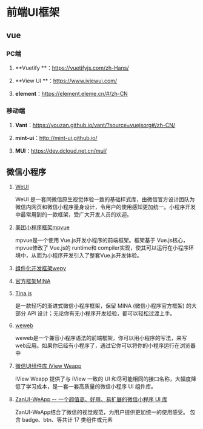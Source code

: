 # 前端UI框架

## vue

### PC端

1. **Vuetify **：https://vuetifyjs.com/zh-Hans/

2. **View UI **：https://www.iviewui.com/

3. **element**：https://element.eleme.cn/#/zh-CN

### 移动端

1. **Vant**：https://youzan.github.io/vant/?source=vuejsorg#/zh-CN/

2. **mint-ui**：http://mint-ui.github.io/

3. **MUI**：https://dev.dcloud.net.cn/mui/

## 微信小程序

1. [WeUI](https://weui.io/)

   WeUI 是一套同微信原生视觉体验一致的基础样式库，由微信官方设计团队为微信内网页和微信小程序量身设计，令用户的使用感知更加统一。小程序开发中最常用到的一款框架，受广大开发人员的欢迎。

2. [美团小程序框架mpvue](http://mpvue.com/)

   mpvue是一个使用 Vue.js开发小程序的前端框架。框架基于 Vue.js核心，mpvue修改了 Vue.js的 runtime和 compiler实现，使其可以运行在小程序环境中，从而为小程序开发引入了整套Vue.js开发体验。

3. [组件化开发框架wepy](https://github.com/Tencent/wepy)

2. [官方框架MINA](https://developers.weixin.qq.com/miniprogram/dev/framework/MINA.html)

3. [Tina.js](https://github.com/tinajs/tina)

   是一款轻巧的渐进式微信小程序框架，保留 MINA (微信小程序官方框架) 的大部分 API 设计；无论你有无小程序开发经验，都可以轻松过渡上手。

4. [weweb](https://github.com/wdfe/weweb)

   weweb是一个兼容小程序语法的前端框架，你可以用小程序的写法，来写web应用。如果你已经有小程序了，通过它你可以将你的小程序运行在浏览器中

5. [微信UI组件库 iView Weapp](https://weapp.iviewui.com/)

   iView Weapp 提供了与 iView 一致的 UI 和尽可能相同的接口名称，大幅度降低了学习成本，是一套一套高质量的微信小程序 UI 组件库。

6. [ZanUI-WeApp -- 一个颜值高、好用、易扩展的微信小程序 UI 库](https://github.com/youzan/zanui-weapp)

   ZanUI-WeApp结合了微信的视觉规范，为用户提供更加统一的使用感受。 包含 badge、btn、等共计 17 类组件或元素